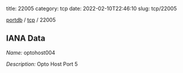 title: 22005
category: tcp
date: 2022-02-10T22:46:10
slug: tcp/22005

[portdb](/) / [tcp](/category/tcp.html) / 22005


## IANA Data

_Name:_ optohost004

_Description:_ Opto Host Port 5

